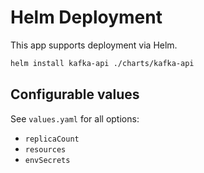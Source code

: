 # Helm Deployment

This app supports deployment via Helm.

```bash
helm install kafka-api ./charts/kafka-api
```

## Configurable values

See `values.yaml` for all options:
- `replicaCount`
- `resources`
- `envSecrets`
